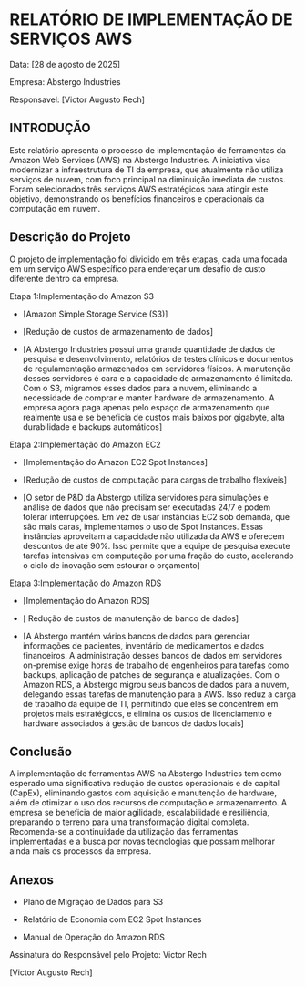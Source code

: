 # RELATÓRIO DE IMPLEMENTAÇÃO DE SERVIÇOS AWS


Data: [28 de agosto de 2025]

Empresa: Abstergo Industries

Responsavel: [Victor Augusto Rech]


## INTRODUÇÃO

Este relatório apresenta o processo de implementação de ferramentas da Amazon Web Services (AWS) na Abstergo Industries. A iniciativa visa modernizar a infraestrutura de TI da empresa, que atualmente não utiliza serviços de nuvem, com foco principal na diminuição imediata de custos. Foram selecionados três serviços AWS estratégicos para atingir este objetivo, demonstrando os benefícios financeiros e operacionais da computação em nuvem.

## Descrição do Projeto

O projeto de implementação foi dividido em três etapas, cada uma focada em um serviço AWS específico para endereçar um desafio de custo diferente dentro da empresa.

Etapa 1:Implementação do Amazon S3

- [Amazon Simple Storage Service (S3)]

- [Redução de custos de armazenamento de dados]

- [A Abstergo Industries possui uma grande quantidade de dados de pesquisa e desenvolvimento, relatórios de testes clínicos e documentos de regulamentação armazenados em servidores físicos. A manutenção desses servidores é cara e a capacidade de armazenamento é limitada. Com o S3, migramos esses dados para a nuvem, eliminando a necessidade de comprar e manter hardware de armazenamento. A empresa agora paga apenas pelo espaço de armazenamento que realmente usa e se beneficia de custos mais baixos por gigabyte, alta durabilidade e backups automáticos]


Etapa 2:Implementação do Amazon EC2

- [Implementação do Amazon EC2 Spot Instances]

- [Redução de custos de computação para cargas de trabalho flexíveis]

- [O setor de P&D da Abstergo utiliza servidores para simulações e análise de dados que não precisam ser executadas 24/7 e podem tolerar interrupções. Em vez de usar instâncias EC2 sob demanda, que são mais caras, implementamos o uso de Spot Instances. Essas instâncias aproveitam a capacidade não utilizada da AWS e oferecem descontos de até 90%. Isso permite que a equipe de pesquisa execute tarefas intensivas em computação por uma fração do custo, acelerando o ciclo de inovação sem estourar o orçamento]


Etapa 3:Implementação do Amazon RDS

- [Implementação do Amazon RDS]

- [ Redução de custos de manutenção de banco de dados]

- [A Abstergo mantém vários bancos de dados para gerenciar informações de pacientes, inventário de medicamentos e dados financeiros. A administração desses bancos de dados em servidores on-premise exige horas de trabalho de engenheiros para tarefas como backups, aplicação de patches de segurança e atualizações. Com o Amazon RDS, a Abstergo migrou seus bancos de dados para a nuvem, delegando essas tarefas de manutenção para a AWS. Isso reduz a carga de trabalho da equipe de TI, permitindo que eles se concentrem em projetos mais estratégicos, e elimina os custos de licenciamento e hardware associados à gestão de bancos de dados locais]




## Conclusão

A implementação de ferramentas AWS na Abstergo Industries tem como esperado uma significativa redução de custos operacionais e de capital (CapEx), eliminando gastos com aquisição e manutenção de hardware, além de otimizar o uso dos recursos de computação e armazenamento. A empresa se beneficia de maior agilidade, escalabilidade e resiliência, preparando o terreno para uma transformação digital completa. Recomenda-se a continuidade da utilização das ferramentas implementadas e a busca por novas tecnologias que possam melhorar ainda mais os processos da empresa.


## Anexos


- Plano de Migração de Dados para S3

- Relatório de Economia com EC2 Spot Instances

- Manual de Operação do Amazon RDS

Assinatura do Responsável pelo Projeto: Victor Rech


[Victor Augusto Rech] 